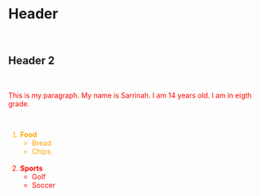 <h1>Header</h1>
<br>
<h2>Header 2</h2>
<br>
<p style="color:Red;">This is my paragraph. My name is Sarrinah. I am 14 years old. I am in eigth grade.</p>
<br>
<ol>
 <li style="color:Orange;"><b>Food</b>
<ul>
<li> Bread</li>
<li> Chips</li>
</ul>
</li>
 <br>
 <li style="color:Red;"><b>Sports</b>
<ul>
<li> Golf</li>
<li> Soccer</li>
</ul>
</li>
